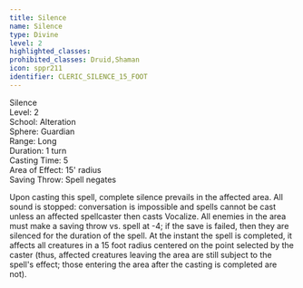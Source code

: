 ```yaml
---
title: Silence
name: Silence
type: Divine
level: 2
highlighted_classes: 
prohibited_classes: Druid,Shaman
icon: sppr211
identifier: CLERIC_SILENCE_15_FOOT
---
```

Silence  
Level: 2  
School: Alteration  
Sphere: Guardian  
Range: Long  
Duration: 1 turn  
Casting Time: 5  
Area of Effect: 15' radius  
Saving Throw: Spell negates  
  
Upon casting this spell, complete silence prevails in the affected area. All sound is stopped: conversation is impossible and spells cannot be cast unless an affected spellcaster then casts Vocalize. All enemies in the area must make a saving throw vs. spell at -4; if the save is failed, then they are silenced for the duration of the spell. At the instant the spell is completed, it affects all creatures in a 15 foot radius centered on the point selected by the caster (thus, affected creatures leaving the area are still subject to the spell's effect; those entering the area after the casting is completed are not).  
